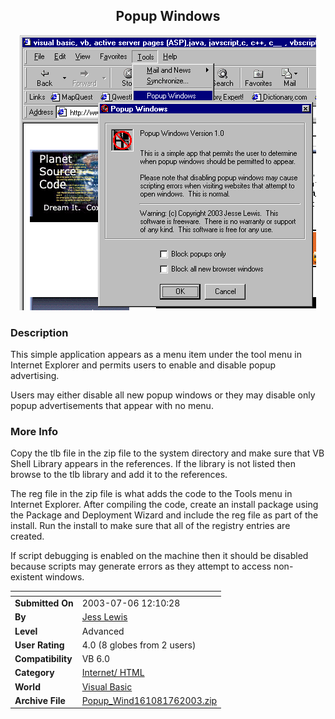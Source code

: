 ﻿<div align="center">

## Popup Windows

<img src="PIC2003761558492137.gif">
</div>

### Description

This simple application appears as a menu item under the tool menu in Internet Explorer and permits users to enable and disable popup advertising.

Users may either disable all new popup windows or they may disable only popup advertisements that appear with no menu.
 
### More Info
 
Copy the tlb file in the zip file to the system directory and make sure that VB Shell Library appears in the references. If the library is not listed then browse to the tlb library and add it to the references.

The reg file in the zip file is what adds the code to the Tools menu in Internet Explorer. After compiling the code, create an install package using the Package and Deployment Wizard and include the reg file as part of the install. Run the install to make sure that all of the registry entries are created.

If script debugging is enabled on the machine then it should be disabled because scripts may generate errors as they attempt to access non-existent windows.


<span>             |<span>
---                |---
**Submitted On**   |2003-07-06 12:10:28
**By**             |[Jess Lewis](https://github.com/Planet-Source-Code/PSCIndex/blob/master/ByAuthor/jess-lewis.md)
**Level**          |Advanced
**User Rating**    |4.0 (8 globes from 2 users)
**Compatibility**  |VB 6\.0
**Category**       |[Internet/ HTML](https://github.com/Planet-Source-Code/PSCIndex/blob/master/ByCategory/internet-html__1-34.md)
**World**          |[Visual Basic](https://github.com/Planet-Source-Code/PSCIndex/blob/master/ByWorld/visual-basic.md)
**Archive File**   |[Popup\_Wind161081762003\.zip](https://github.com/Planet-Source-Code/jess-lewis-popup-windows__1-46696/archive/master.zip)








